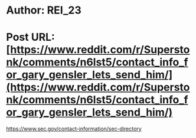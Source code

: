 # Author: REI_23
# Post URL: [https://www.reddit.com/r/Superstonk/comments/n6lst5/contact_info_for_gary_gensler_lets_send_him/](https://www.reddit.com/r/Superstonk/comments/n6lst5/contact_info_for_gary_gensler_lets_send_him/)


https://www.sec.gov/contact-information/sec-directory